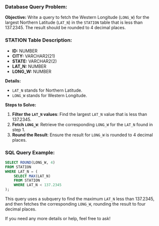 ### Database Query Problem:
**Objective:** Write a query to fetch the Western Longitude (`LONG_W`) for the largest Northern Latitude (`LAT_N`) in the `STATION` table that is less than 137.2345. The result should be rounded to 4 decimal places.

### STATION Table Description:
- **ID:** NUMBER
- **CITY:** VARCHAR2(21)
- **STATE:** VARCHAR2(2)
- **LAT_N:** NUMBER
- **LONG_W:** NUMBER

**Details:**
- `LAT_N` stands for Northern Latitude.
- `LONG_W` stands for Western Longitude.

**Steps to Solve:**
1. **Filter the `LAT_N` values**: Find the largest `LAT_N` value that is less than 137.2345.
2. **Fetch `LONG_W`**: Retrieve the corresponding `LONG_W` for the `LAT_N` found in step 1.
3. **Round the Result**: Ensure the result for `LONG_W` is rounded to 4 decimal places.

### SQL Query Example:
```sql
SELECT ROUND(LONG_W, 4)
FROM STATION
WHERE LAT_N = (
    SELECT MAX(LAT_N)
    FROM STATION
    WHERE LAT_N < 137.2345
);
```

This query uses a subquery to find the maximum `LAT_N` less than 137.2345, and then fetches the corresponding `LONG_W`, rounding the result to four decimal places.

If you need any more details or help, feel free to ask!